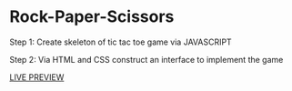 # Rock-Paper-Scissors

Step 1: Create skeleton of tic tac toe game via JAVASCRIPT 

Step 2: Via HTML and CSS construct an interface to implement the game

[LIVE PREVIEW](https://chobot123.github.io/Rock-Paper-Scissors/)
